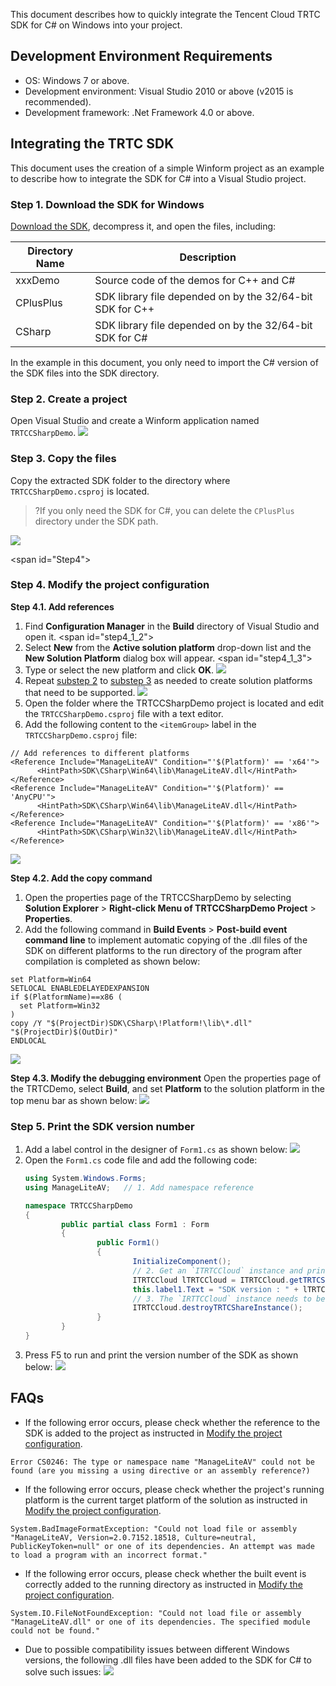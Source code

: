 This document describes how to quickly integrate the Tencent Cloud TRTC SDK for C# on Windows into your project.

## Development Environment Requirements

- OS: Windows 7 or above.
- Development environment: Visual Studio 2010 or above (v2015 is recommended).
- Development framework: .Net Framework 4.0 or above.

## Integrating the TRTC SDK

This document uses the creation of a simple Winform project as an example to describe how to integrate the SDK for C# into a Visual Studio project.

### Step 1. Download the SDK for Windows

[Download the SDK](http://liteavsdk-1252463788.cosgz.myqcloud.com/TXLiteAVSDK_TRTC_Win_latest.zip), decompress it, and open the files, including:

| Directory Name | Description |
| ------- | -------------------------------------- |
| xxxDemo | Source code of the demos for C++ and C# |
| CPlusPlus | SDK library file depended on by the 32/64-bit SDK for C++ |
| CSharp | SDK library file depended on by the 32/64-bit SDK for C# |

In the example in this document, you only need to import the C# version of the SDK files into the SDK directory.

### Step 2. Create a project

Open Visual Studio and create a Winform application named `TRTCCSharpDemo`.
 ![](https://main.qcloudimg.com/raw/b0f7a80d2f86e73b4cc277bd05c73fd9.png)

### Step 3. Copy the files

Copy the extracted SDK folder to the directory where `TRTCCSharpDemo.csproj` is located.
>?If you only need the SDK for C#, you can delete the `CPlusPlus` directory under the SDK path.

![](https://main.qcloudimg.com/raw/dbd90fce988853c26a832930cef2e9a6.png)

<span id="Step4"></span>
### Step 4. Modify the project configuration
**Step 4.1. Add references**
1. Find **Configuration Manager** in the **Build** directory of Visual Studio and open it.
<span id="step4_1_2"></span>
2. Select **New** from the **Active solution platform** drop-down list and the **New Solution Platform** dialog box will appear.
<span id="step4_1_3"></span>
3. Type or select the new platform and click **OK**.
 ![](https://main.qcloudimg.com/raw/75f07143f2c6a83a4d22e3f95f8f3864.png)
4. Repeat [substep 2](#step4_1_2) to [substep 3](#step4_1_3) as needed to create solution platforms that need to be supported.
 ![](https://main.qcloudimg.com/raw/e7d906cbc18d32848a25cce38f50d20c.png)
5. Open the folder where the TRTCCSharpDemo project is located and edit the `TRTCCSharpDemo.csproj` file with a text editor.
6. Add the following content to the `<itemGroup>` label in the `TRTCCSharpDemo.csproj` file:
  ```
  // Add references to different platforms
  <Reference Include="ManageLiteAV" Condition="'$(Platform)' == 'x64'">
		<HintPath>SDK\CSharp\Win64\lib\ManageLiteAV.dll</HintPath>
  </Reference>
  <Reference Include="ManageLiteAV" Condition="'$(Platform)' == 'AnyCPU'">
		<HintPath>SDK\CSharp\Win64\lib\ManageLiteAV.dll</HintPath>
  </Reference>
  <Reference Include="ManageLiteAV" Condition="'$(Platform)' == 'x86'">
		<HintPath>SDK\CSharp\Win32\lib\ManageLiteAV.dll</HintPath>
  </Reference>
  ```
  ![](https://main.qcloudimg.com/raw/a76052df7be5fb54cfbcdedc7a5afc58.png)

**Step 4.2. Add the copy command**
1. Open the properties page of the TRTCCSharpDemo by selecting **Solution Explorer** > **Right-click Menu of TRTCCSharpDemo Project** > **Properties**.
2. Add the following command in **Build Events** > **Post-build event command line** to implement automatic copying of the .dll files of the SDK on different platforms to the run directory of the program after compilation is completed as shown below:
```
set Platform=Win64
SETLOCAL ENABLEDELAYEDEXPANSION
if $(PlatformName)==x86 ( 
  set Platform=Win32
)
copy /Y "$(ProjectDir)SDK\CSharp\!Platform!\lib\*.dll" "$(ProjectDir)$(OutDir)"
ENDLOCAL
```
![](https://main.qcloudimg.com/raw/1939c8a6702da356fe58d9945c40a60c.png)

**Step 4.3. Modify the debugging environment**
Open the properties page of the TRTCDemo, select **Build**, and set **Platform** to the solution platform in the top menu bar as shown below:
![](https://main.qcloudimg.com/raw/23462af7ca105e5f78c5b5cbd3242063.png)

### Step 5. Print the SDK version number
1. Add a label control in the designer of `Form1.cs` as shown below:
 ![](https://main.qcloudimg.com/raw/fec574b76a4250a3e948816b7cc1728d.png)
2. Open the `Form1.cs` code file and add the following code:
	```c#
	using System.Windows.Forms;
	using ManageLiteAV;   // 1. Add namespace reference

	namespace TRTCCSharpDemo
	{
			public partial class Form1 : Form
			{
					public Form1()
					{
							InitializeComponent();
							// 2. Get an `ITRTCCloud` instance and print the SDK version number
							ITRTCCloud lTRTCCloud = ITRTCCloud.getTRTCShareInstance(); 
							this.label1.Text = "SDK version : " + lTRTCCloud.getSDKVersion();
							// 3. The `IRTTCCloud` instance needs to be manually terminated at the end of use
							ITRTCCloud.destroyTRTCShareInstance();
					}
			}
	}
	```
3. Press F5 to run and print the version number of the SDK as shown below:
 ![](https://main.qcloudimg.com/raw/9bfebaac4fa339af6b7c74b0413cde1d.png)


## FAQs

- If the following error occurs, please check whether the reference to the SDK is added to the project as instructed in [Modify the project configuration](#Step4).
```
Error CS0246: The type or namespace name "ManageLiteAV" could not be found (are you missing a using directive or an assembly reference?)
```
- If the following error occurs, please check whether the project's running platform is the current target platform of the solution as instructed in [Modify the project configuration](#Step4).
```
System.BadImageFormatException: "Could not load file or assembly "ManageLiteAV, Version=2.0.7152.18518, Culture=neutral, PublicKeyToken=null" or one of its dependencies. An attempt was made to load a program with an incorrect format."
```
- If the following error occurs, please check whether the built event is correctly added to the running directory as instructed in [Modify the project configuration](#Step4).
```
System.IO.FileNotFoundException: "Could not load file or assembly "ManageLiteAV.dll" or one of its dependencies. The specified module could not be found."
```
- Due to possible compatibility issues between different Windows versions, the following .dll files have been added to the SDK for C# to solve such issues:
	![](https://main.qcloudimg.com/raw/1467310c3f5b2ab7271376902d23a2be.png)
